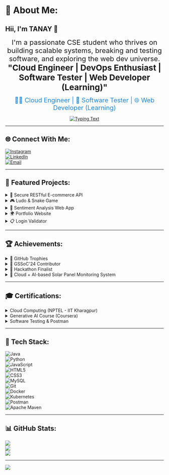 # 💫 About Me:
## Hii, I'm TANAY 👋  
<p align="center">
    <span style="font-size: 22px;">I'm a passionate CSE student who thrives on building scalable systems, breaking and testing software, and exploring the web dev universe.</span><br>
    <span style="font-size: 26px; font-weight: bold;">"Cloud Engineer | DevOps Enthusiast | Software Tester | Web Developer (Learning)"</span>
</p>

<p align="center">
    <span style="font-size: 20px; color: #1e88e5;">👨‍💻 Cloud Engineer | 🧪 Software Tester | 🌐 Web Developer (Learning)</span>
</p>

<p align="center">
    <a href="https://github.com/Tanayhanra2004" target="_blank">
      <img alt="Typing Text" src="https://readme-typing-svg.demolab.com?font=Fira+Code&size=24&pause=1000&color=F7DF1E&width=435&lines=Cloud+Engineer+%7C+DevOps+Enthusiast+%7C+Software+Tester+%7C+Web+Developer+%28Learning%29" />
    </a>
</p>

---

## 🌐 Connect With Me:
[![Instagram](https://img.shields.io/badge/Instagram-%23E4405F.svg?logo=Instagram&logoColor=white)](https://instagram.com/tanay_hanra)  
[![LinkedIn](https://img.shields.io/badge/LinkedIn-%230077B5.svg?logo=linkedin&logoColor=white)](https://www.linkedin.com/in/tanay-hanra-8a4513248)  
[![Email](https://img.shields.io/badge/Email-D14836?logo=gmail&logoColor=white)](mailto:hanratanay@gmail.com)

---

## 🚀 Featured Projects:

<details>
  <summary>🔐 Secure RESTful E-commerce API</summary>
  <p>Created an API with authentication, cart, payment system, and products. Tested using Postman and Dockerized for deployment.</p>
  <p><strong>Tech Stack:</strong> Node.js, Express, MongoDB, JWT, Postman</p>
</details>

<details>
  <summary>🎮 Ludo & Snake Game</summary>
  <p>A classic Ludo & Snake game developed using Python.</p>
  <p><strong>Tech Stack:</strong> Python</p>
</details>

<details>
  <summary>🧠 Sentiment Analysis Web App</summary>
  <p>Built a sentiment analysis web app for Hackathon. Analyzes emotions from social media texts.</p>
  <p><strong>Tech Stack:</strong> Python, NLP, Flask</p>
</details>

<details>
  <summary>🌍 Portfolio Website</summary>
  <p>Personal website showcasing projects, blogs, and contact info with cool animations.</p>
  <p><strong>Tech Stack:</strong> HTML, CSS, JS</p>
</details>

<details>
  <summary>📋 Login Validator</summary>
  <p>A Java app for validating usernames based on length criteria.</p>
  <p><strong>Tech Stack:</strong> Java</p>
</details>

---

## 🏆 Achievements:

<details>
  <summary>🏅 GitHub Trophies</summary>
  ![](https://github-profile-trophy.vercel.app/?username=Tanayhanra2004&theme=onedark&no-frame=false&no-bg=false&margin-w=4)
</details>

<details>
  <summary>🏅 GSSoC'24 Contributor</summary>
  <p>Contributed to the Google Summer of Code 2024 project.</p>
</details>

<details>
  <summary>🏅 Hackathon Finalist</summary>
  <p>Won finalist position in the Prompt Builder hackathon with my team, creating a sentiment analysis web application.</p>
</details>

<details>
  <summary>🏅 Cloud + AI-based Solar Panel Monitoring System</summary>
  <p>Research on IoT-enabled solar panel monitoring system using machine learning algorithms for failure prediction.</p>
</details>

---

## 🎓 Certifications:

<details>
  <summary>Cloud Computing (NPTEL - IIT Kharagpur)</summary>
  [![NPTEL Cloud Certification](https://img.shields.io/badge/NPTEL%20Cloud%20Computing-%2300C853?style=flat-square&logo=nptel&logoColor=white)](https://www.nptel.ac.in/courses/106105167)
</details>

<details>
  <summary>Generative AI Course (Coursera)</summary>
  [![Generative AI](https://img.shields.io/badge/Generative%20AI-%23007ACC?style=flat-square&logo=coursera&logoColor=white)](https://www.coursera.org/learn/generative-ai)
</details>

<details>
  <summary>Software Testing & Postman</summary>
  [![Postman Testing](https://img.shields.io/badge/Postman%20Testing-%23FF6C37?style=flat-square&logo=postman&logoColor=white)](https://www.postman.com/)
</details>

---

## 🧰 Tech Stack:

![Java](https://img.shields.io/badge/java-%23ED8B00.svg?style=plastic&logo=openjdk&logoColor=white)  
![Python](https://img.shields.io/badge/python-3670A0?style=plastic&logo=python&logoColor=ffdd54)  
![JavaScript](https://img.shields.io/badge/javascript-%23323330.svg?style=plastic&logo=javascript&logoColor=%23F7DF1E)  
![HTML5](https://img.shields.io/badge/html5-%23E34F26.svg?style=plastic&logo=html5&logoColor=white)  
![CSS3](https://img.shields.io/badge/css3-%231572B6.svg?style=plastic&logo=css3&logoColor=white)  
![MySQL](https://img.shields.io/badge/mysql-4479A1.svg?style=plastic&logo=mysql&logoColor=white)  
![Git](https://img.shields.io/badge/git-%23F05033.svg?style=plastic&logo=git&logoColor=white)  
![Docker](https://img.shields.io/badge/docker-%230db7ed.svg?style=plastic&logo=docker&logoColor=white)  
![Kubernetes](https://img.shields.io/badge/kubernetes-%23326ce5.svg?style=plastic&logo=kubernetes&logoColor=white)  
![Postman](https://img.shields.io/badge/Postman-FF6C37?style=plastic&logo=postman&logoColor=white)  
![Apache Maven](https://img.shields.io/badge/Apache%20Maven-C71A36?style=plastic&logo=Apache%20Maven&logoColor=white)

---

## 📊 GitHub Stats:

![](https://github-readme-stats.vercel.app/api?username=Tanayhanra2004&theme=onedark&hide_border=false&include_all_commits=false&count_private=false)<br/>
![](https://github-readme-streak-stats.herokuapp.com/?user=Tanayhanra2004&theme=onedark&hide_border=false)<br/>
![](https://github-readme-stats.vercel.app/api/top-langs/?username=Tanayhanra2004&theme=onedark&hide_border=false&layout=compact)

---

[![](https://visitcount.itsvg.in/api?id=Tanayhanra2004&icon=0&color=2)](https://visitcount.itsvg.in)

<!-- Proudly created with GPRM ( https://gprm.itsvg.in ) -->

